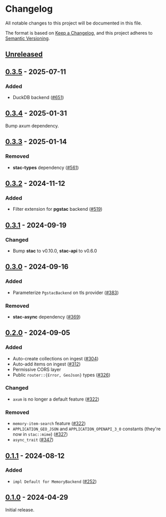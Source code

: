 # Changelog

All notable changes to this project will be documented in this file.

The format is based on [Keep a Changelog](https://keepachangelog.com/en/1.0.0/), and this project adheres to [Semantic Versioning](https://semver.org/spec/v2.0.0.html).

## [Unreleased]

## [0.3.5] - 2025-07-11

### Added

- DuckDB backend ([#651](https://github.com/stac-utils/rustac/pull/651))

## [0.3.4] - 2025-01-31

Bump axum dependency.

## [0.3.3] - 2025-01-14

### Removed

- **stac-types** dependency ([#561](https://github.com/stac-utils/rustac/pull/561))

## [0.3.2] - 2024-11-12

### Added

- Filter extension for **pgstac** backend ([#519](https://github.com/stac-utils/rustac/pull/519))

## [0.3.1] - 2024-09-19

### Changed

- Bump **stac** to v0.10.0, **stac-api** to v0.6.0

## [0.3.0] - 2024-09-16

### Added

- Parameterize `PgstacBackend` on tls provider ([#383](https://github.com/stac-utils/rustac/pull/383))

### Removed

- **stac-async** dependency ([#369](https://github.com/stac-utils/rustac/pull/369))

## [0.2.0] - 2024-09-05

### Added

- Auto-create collections on ingest ([#304](https://github.com/stac-utils/rustac/pull/304))
- Auto-add items on ingest ([#312](https://github.com/stac-utils/rustac/pull/312))
- Permissive CORS layer
- Public `router::{Error, GeoJson}` types ([#326](https://github.com/stac-utils/rustac/pull/326))

### Changed

- `axum` is no longer a default feature ([#322](https://github.com/stac-utils/rustac/pull/322))

### Removed

- `memory-item-search` feature ([#322](https://github.com/stac-utils/rustac/pull/322))
- `APPLICATION_GEO_JSON` and `APPLICATION_OPENAPI_3_0` constants (they're now in `stac::mime`) ([#327](https://github.com/stac-utils/rustac/pull/327))
- `async_trait` ([#347](https://github.com/stac-utils/rustac/pull/347))

## [0.1.1] - 2024-08-12

### Added

- `impl Default for MemoryBackend` ([#252](https://github.com/stac-utils/rustac/pull/252))

## [0.1.0] - 2024-04-29

Initial release.

[Unreleased]: https://github.com/stac-utils/rustac/compare/stac-server-v0.3.5..main
[0.3.5]: https://github.com/stac-utils/rustac/compare/stac-server-v0.3.4..stac-server-v0.3.5
[0.3.4]: https://github.com/stac-utils/rustac/compare/stac-server-v0.3.3..stac-server-v0.3.4
[0.3.3]: https://github.com/stac-utils/rustac/compare/stac-server-v0.3.2..stac-server-v0.3.3
[0.3.2]: https://github.com/stac-utils/rustac/compare/stac-server-v0.3.1..stac-server-v0.3.2
[0.3.1]: https://github.com/stac-utils/rustac/compare/stac-server-v0.3.0..stac-server-v0.3.1
[0.3.0]: https://github.com/stac-utils/rustac/compare/stac-server-v0.2.0..stac-server-v0.3.0
[0.2.0]: https://github.com/stac-utils/rustac/compare/stac-server-v0.1.1..stac-server-v0.2.0
[0.1.1]: https://github.com/stac-utils/rustac/compare/stac-server-v0.1.0..stac-server-v0.1.1
[0.1.0]: https://github.com/stac-utils/rustac/releases/tag/stac-server-v0.1.0

<!-- markdownlint-disable-file MD024 -->
